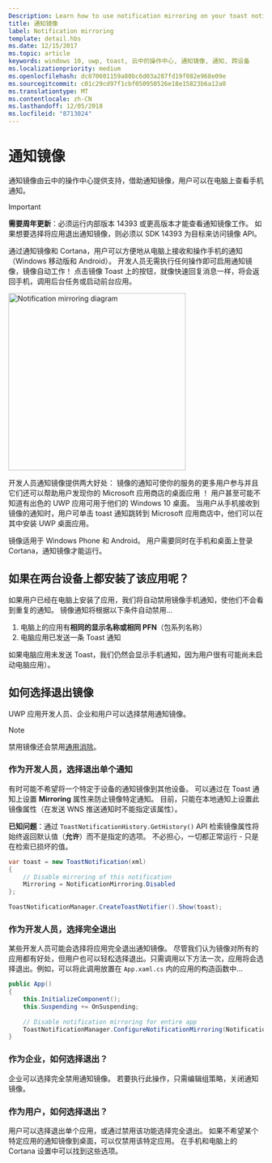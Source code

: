 ```yaml
---
Description: Learn how to use notification mirroring on your toast notifications.
title: 通知镜像
label: Notification mirroring
template: detail.hbs
ms.date: 12/15/2017
ms.topic: article
keywords: windows 10, uwp, toast, 云中的操作中心, 通知镜像, 通知, 跨设备
ms.localizationpriority: medium
ms.openlocfilehash: dc870601159a80bc6d03a287fd19f082e968e09e
ms.sourcegitcommit: c01c29cd97f1cbf050950526e18e15823b6a12a0
ms.translationtype: MT
ms.contentlocale: zh-CN
ms.lasthandoff: 12/05/2018
ms.locfileid: "8713024"
---
```

# <a name="notification-mirroring"></a>通知镜像

通知镜像由云中的操作中心提供支持，借助通知镜像，用户可以在电脑上查看手机通知。

> [!IMPORTANT]
> **需要周年更新**：必须运行内部版本 14393 或更高版本才能查看通知镜像工作。 如果想要选择将应用退出通知镜像，则必须以 SDK 14393 为目标来访问镜像 API。

通过通知镜像和 Cortana，用户可以方便地从电脑上接收和操作手机的通知（Windows 移动版和 Android）。 开发人员无需执行任何操作即可启用通知镜像，镜像自动工作！ 点击镜像 Toast 上的按钮，就像快速回复消息一样，将会返回手机，调用后台任务或启动前台应用。

<img alt="Notification mirroring diagram" src="images/toast-mirroring.gif" width="350"/>

开发人员通知镜像提供两大好处： 镜像的通知可使你的服务的更多用户参与并且它们还可以帮助用户发现你的 Microsoft 应用商店的桌面应用 ！ 用户甚至可能不知道有出色的 UWP 应用可用于他们的 Windows 10 桌面。 当用户从手机接收到镜像的通知时，用户可单击 toast 通知跳转到 Microsoft 应用商店中，他们可以在其中安装 UWP 桌面应用。

镜像适用于 Windows Phone 和 Android。 用户需要同时在手机和桌面上登录 Cortana，通知镜像才能运行。


## <a name="what-if-the-app-is-installed-on-both-devices"></a>如果在两台设备上都安装了该应用呢？

如果用户已经在电脑上安装了应用，我们将自动禁用镜像手机通知，使他们不会看到重复的通知。 镜像通知将根据以下条件自动禁用...

1. 电脑上的应用有**相同的显示名称或相同 PFN**（包系列名称）
2. 电脑应用已发送一条 Toast 通知

如果电脑应用未发送 Toast，我们仍然会显示手机通知，因为用户很有可能尚未启动电脑应用）。


## <a name="how-to-opt-out-of-mirroring"></a>如何选择退出镜像

UWP 应用开发人员、企业和用户可以选择禁用通知镜像。

> [!NOTE]
> 禁用镜像还会禁用[通用消除](universal-dismiss.md)。


### <a name="as-a-developer-opt-out-an-individual-notification"></a>作为开发人员，选择退出单个通知

有时可能不希望将一个特定于设备的通知镜像到其他设备。 可以通过在 Toast 通知上设置 **Mirroring** 属性来防止镜像特定通知。 目前，只能在本地通知上设置此镜像属性（在发送 WNS 推送通知时不能指定该属性）。

**已知问题**：通过 `ToastNotificationHistory.GetHistory()` API 检索镜像属性将始终返回默认值（**允许**）而不是指定的选项。 不必担心，一切都正常运行 - 只是在检索已损坏的值。

```csharp
var toast = new ToastNotification(xml)
{
    // Disable mirroring of this notification
    Mirroring = NotificationMirroring.Disabled
};
  
ToastNotificationManager.CreateToastNotifier().Show(toast);
```


### <a name="as-a-developer-opt-out-completely"></a>作为开发人员，选择完全退出

某些开发人员可能会选择将应用完全退出通知镜像。 尽管我们认为镜像对所有的应用都有好处，但用户也可以轻松选择退出。只需调用以下方法一次，应用将会选择退出。例如，可以将此调用放置在 `App.xaml.cs` 内的应用的构造函数中...

```csharp
public App()
{
    this.InitializeComponent();
    this.Suspending += OnSuspending;
 
    // Disable notification mirroring for entire app
    ToastNotificationManager.ConfigureNotificationMirroring(NotificationMirroring.Disabled);
}
```


### <a name="as-an-enterprise-how-do-i-opt-out"></a>作为企业，如何选择退出？

企业可以选择完全禁用通知镜像。 若要执行此操作，只需编辑组策略，关闭通知镜像。


### <a name="as-a-user-how-do-i-opt-out"></a>作为用户，如何选择退出？

用户可以选择退出单个应用，或通过禁用该功能选择完全退出。 如果不希望某个特定应用的通知镜像到桌面，可以仅禁用该特定应用。 在手机和电脑上的 Cortana 设置中可以找到这些选项。